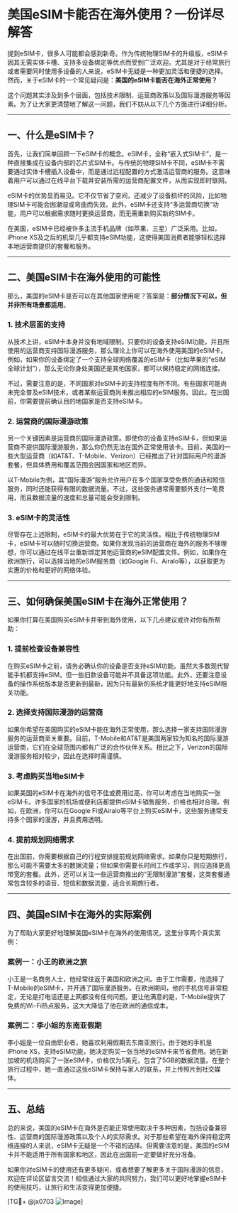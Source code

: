# 美国eSIM卡能否在海外使用？一份详尽解答

提到eSIM卡，很多人可能都会感到新奇。作为传统物理SIM卡的升级版，eSIM卡因其无需实体卡槽、支持多设备绑定等优点而受到广泛欢迎。尤其是对于经常旅行或者需要同时使用多设备的人来说，eSIM卡无疑是一种更加灵活和便捷的选择。然而，关于eSIM卡的一个常见疑问是：**美国的eSIM卡能否在海外正常使用？**

这个问题其实涉及到多个层面，包括技术限制、运营商政策以及国际漫游服务等因素。为了让大家更清楚地了解这一问题，我们不妨从以下几个方面进行详细分析。

---

## 一、什么是eSIM卡？

首先，让我们简单回顾一下eSIM卡的概念。eSIM卡，全称“嵌入式SIM卡”，是一种直接集成在设备内部的芯片式SIM卡。与传统的物理SIM卡不同，eSIM卡不需要通过实体卡槽插入设备中，而是通过远程配置的方式激活运营商的服务。这意味着用户可以通过在线平台下载并安装所需的运营商配置文件，从而实现即时联网。

eSIM卡的优势显而易见。它不仅节省了空间，还减少了设备损坏的风险，比如物理SIM卡可能会因潮湿或弯曲而失效。此外，eSIM卡还支持“多运营商切换”功能，用户可以根据需求随时更换运营商，而无需重新购买新的SIM卡。

在美国，eSIM卡已经被许多主流手机品牌（如苹果、三星）广泛采用。比如，iPhone XS及之后的机型几乎都支持eSIM功能，这使得美国消费者能够轻松选择本地运营商提供的套餐和服务。

---

## 二、美国eSIM卡在海外使用的可能性

那么，美国的eSIM卡是否可以在其他国家使用呢？答案是：**部分情况下可以，但并非所有场景都适用**。

### 1. **技术层面的支持**
从技术上讲，eSIM卡本身并没有地域限制。只要你的设备支持eSIM功能，并且所使用的运营商支持国际漫游服务，那么理论上你可以在海外使用美国的eSIM卡。例如，如果你的设备绑定了一个支持全球网络覆盖的eSIM卡（比如苹果的“eSIM全球计划”），那么无论你身处美国还是其他国家，都可以保持稳定的网络连接。

不过，需要注意的是，不同国家对eSIM卡的支持程度有所不同。有些国家可能尚未完全普及eSIM技术，或者某些运营商尚未推出相应的eSIM服务。因此，在出国前，你需要提前确认目的地国家是否支持eSIM卡。

### 2. **运营商的国际漫游政策**
另一个关键因素是运营商的国际漫游政策。即使你的设备支持eSIM卡，但如果运营商不提供国际漫游服务，那么你仍然无法在国外正常使用该卡。目前，美国的一些大型运营商（如AT&T、T-Mobile、Verizon）已经推出了针对国际用户的漫游套餐，但具体费用和覆盖范围会因国家和地区而异。

以T-Mobile为例，其“国际漫游”服务允许用户在多个国家享受免费的通话和短信服务，同时还能获得有限的数据流量。不过，这些服务通常需要额外支付一笔费用，而且数据流量的速度和总量可能会受到限制。

### 3. **eSIM卡的灵活性**
尽管存在上述限制，eSIM卡的最大优势在于它的灵活性。相比于传统物理SIM卡，eSIM卡可以随时切换运营商。如果你发现当前的运营商在海外的服务不够理想，你可以通过在线平台重新绑定其他运营商的eSIM配置文件。例如，如果你在欧洲旅行，可以选择当地的eSIM服务商（如Google Fi、Airalo等），以获取更为实惠的价格和更好的网络体验。

---

## 三、如何确保美国eSIM卡在海外正常使用？

如果你打算在美国购买eSIM卡并带到海外使用，以下几点建议或许对你有所帮助：

### 1. **提前检查设备兼容性**
在购买eSIM卡之前，请务必确认你的设备是否支持eSIM功能。虽然大多数现代智能手机都支持eSIM，但一些旧款设备可能并不具备这项功能。此外，还要注意设备的操作系统版本是否更新到最新，因为只有最新的系统才能更好地支持eSIM相关功能。

### 2. **选择支持国际漫游的运营商**
如果你希望在美国购买的eSIM卡能在海外正常使用，那么选择一家支持国际漫游服务的运营商至关重要。目前，T-Mobile和AT&T是美国两家较为知名的国际漫游运营商，它们在全球范围内都有广泛的合作伙伴关系。相比之下，Verizon的国际漫游服务相对较少，因此在选择时需谨慎。

### 3. **考虑购买当地eSIM卡**
如果美国的eSIM卡在海外的信号不佳或费用过高，你可以考虑在当地购买一张eSIM卡。许多国家的机场或便利店都提供eSIM卡销售服务，价格也相对合理。例如，在欧洲，你可以在Google Fi或Airalo等平台上购买eSIM卡，这些服务通常支持多个国家的漫游，并且费用透明。

### 4. **提前规划网络需求**
在出国前，你需要根据自己的行程安排提前规划网络需求。如果你只是短期旅行，那么可能不需要太多的数据流量；但如果你需要长时间工作或学习，则应选择更高带宽的套餐。此外，还可以关注一些运营商推出的“无限制漫游”套餐，这类套餐通常包含较多的语音、短信和数据流量，适合长期旅行者。

---

## 四、美国eSIM卡在海外的实际案例

为了帮助大家更好地理解美国eSIM卡在海外的使用情况，这里分享两个真实案例：

### 案例一：小王的欧洲之旅
小王是一名商务人士，他经常往返于美国和欧洲之间。由于工作需要，他选择了T-Mobile的eSIM卡，并开通了国际漫游服务。在欧洲期间，他的手机信号非常稳定，无论是打电话还是上网都没有任何问题。更让他满意的是，T-Mobile提供了免费的Wi-Fi热点服务，这大大降低了他在欧洲的通信成本。

### 案例二：李小姐的东南亚假期
李小姐是一位自由职业者，她喜欢利用假期去东南亚旅行。由于她的手机是iPhone XS，支持eSIM功能，她决定购买一张当地的eSIM卡来节省费用。她在新加坡的机场购买了一张eSIM卡，价格仅为5美元，包含了5GB的数据流量。在整个旅行过程中，她一直通过这张eSIM卡保持与家人的联系，并上传照片到社交媒体。

---

## 五、总结

总的来说，美国的eSIM卡在海外是否能正常使用取决于多种因素，包括设备兼容性、运营商的国际漫游政策以及个人的实际需求。对于那些希望在海外保持稳定网络连接的人来说，eSIM卡无疑是一个不错的选择。但需要注意的是，美国的eSIM卡并不能适用于所有国家和地区，因此在出国前一定要做好充分准备。

如果你对eSIM卡的使用还有更多疑问，或者想要了解更多关于国际漫游的信息，欢迎在评论区留言交流！相信通过大家的共同努力，我们可以更好地掌握eSIM卡的使用技巧，让旅行和生活变得更加便捷。

[TG💪+ @jx0703 ![Image](https://github.com/user-attachments/assets/dbca1d08-cadb-493c-b0ec-ad6f7a83f270)]